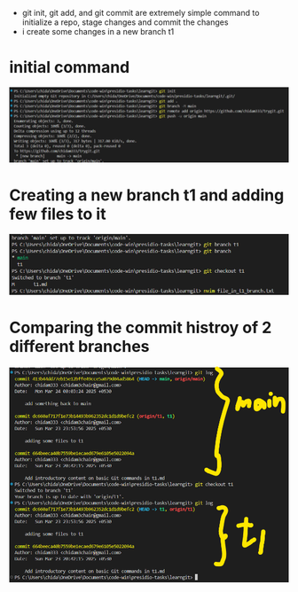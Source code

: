 - git init, git add, and git commit are extremely simple command to initialize a repo, stage changes and commit the changes
- i create some changes in a new branch t1

# initial command

![alt text](image-1.png)

# Creating a new branch t1 and adding few files to it 

![alt text](image.png)

# Comparing the commit histroy of 2 different branches 

![alt text](image-2.png)